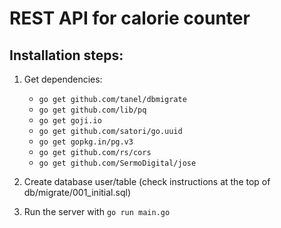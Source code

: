 # REST API for calorie counter

## Installation steps:

1. Get dependencies:
    - `go get github.com/tanel/dbmigrate`
    - `go get github.com/lib/pq`
    - `go get goji.io`
    - `go get github.com/satori/go.uuid`
    - `go get gopkg.in/pg.v3`
    - `go get github.com/rs/cors`
    - `go get github.com/SermoDigital/jose`
    
2. Create database user/table (check instructions at the top of db/migrate/001_initial.sql)
3. Run the server with `go run main.go`